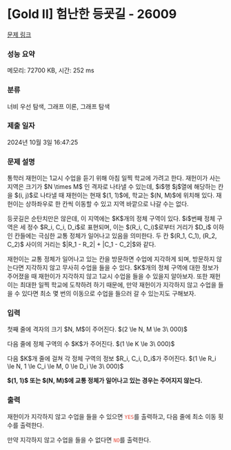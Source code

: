 # [Gold II] 험난한 등굣길 - 26009 

[문제 링크](https://www.acmicpc.net/problem/26009) 

### 성능 요약

메모리: 72700 KB, 시간: 252 ms

### 분류

너비 우선 탐색, 그래프 이론, 그래프 탐색

### 제출 일자

2024년 10월 3일 16:47:25

### 문제 설명

<p>통학러 재헌이는 1교시 수업을 듣기 위해 아침 일찍 학교에 가려고 한다. 재헌이가 사는 지역은 크기가 $N \times M$ 인 격자로 나타낼 수 있는데, $i$행 $j$열에 해당하는 칸을 $(i, j)$로 나타낼 때 재헌이는 현재 $(1, 1)$에, 학교는 $(N, M)$에 위치해 있다. 재헌이는 상하좌우로 한 칸씩 이동할 수 있고 지역 바깥으로 나갈 수는 없다.</p>

<p>등굣길은 순탄치만은 않은데, 이 지역에는 $K$개의 정체 구역이 있다. $i$번째 정체 구역은 세 정수 $R_i, C_i, D_i$로 표현되며, 이는 $(R_i, C_i)$로부터 거리가 $D_i$ 이하인 칸들에는 극심한 교통 정체가 일어나고 있음을 의미한다. 두 칸 $(R_1, C_1), (R_2, C_2)$ 사이의 거리는 $|R_1 - R_2| + |C_1 - C_2|$와 같다.</p>

<p>재헌이는 교통 정체가 일어나고 있는 칸을 방문하면 수업에 지각하게 되며, 방문하지 않는다면 지각하지 않고 무사히 수업을 들을 수 있다. $K$개의 정체 구역에 대한 정보가 주어졌을 때 재헌이가 지각하지 않고 1교시 수업을 들을 수 있을지 알아보자. 또한 재헌이는 최대한 일찍 학교에 도착하려 하기 때문에, 만약 재헌이가 지각하지 않고 수업을 들을 수 있다면 최소 몇 번의 이동으로 수업을 들으러 갈 수 있는지도 구해보자.</p>

### 입력 

 <p>첫째 줄에 격자의 크기 $N, M$이 주어진다. $(2 \le N, M \le 3\ 000)$</p>

<p>다음 줄에 정체 구역의 수 $K$가 주어진다. $(1 \le K \le 3\ 000)$</p>

<p>다음 $K$개 줄에 걸쳐 각 정체 구역의 정보 $R_i, C_i, D_i$가 주어진다. $(1 \le R_i \le N, 1 \le C_i \le M, 0 \le D_i \le 3\ 000)$</p>

<p><strong>$(1, 1)$ 또는 $(N, M)$에 교통 정체가 일어나고 있는 경우는 주어지지 않는다.</strong></p>

### 출력 

 <p>재헌이가 지각하지 않고 수업을 들을 수 있으면 <code style="color:#e74c3c;">YES</code>를 출력하고, 다음 줄에 최소 이동 횟수를 출력한다.</p>

<p>만약 지각하지 않고 수업을 들을 수 없다면 <code style="color:#e74c3c;">NO</code>를 출력한다.</p>

